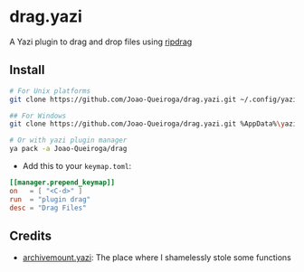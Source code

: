 # drag.yazi

A Yazi plugin to drag and drop files using [ripdrag](https://github.com/nik012003/ripdrag)

## Install

```sh
# For Unix platforms
git clone https://github.com/Joao-Queiroga/drag.yazi.git ~/.config/yazi/plugins/ripdrag.yazi

## For Windows
git clone https://github.com/Joao-Queiroga/drag.yazi.git %AppData%\yazi\config\plugins\ripdrag.yazi

# Or with yazi plugin manager
ya pack -a Joao-Queiroga/drag
```

- Add this to your `keymap.toml`:

```toml
[[manager.prepend_keymap]]
on   = [ "<C-d>" ]
run  = "plugin drag"
desc = "Drag Files"
```

## Credits

- [archivemount.yazi](https://github.com/AnirudhG07/archivemount.yazi): The place where I shamelessly stole some functions
